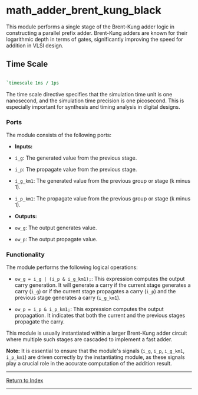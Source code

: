 # math_adder_brent_kung_black

This module performs a single stage of the Brent-Kung adder logic in constructing a parallel prefix adder. Brent-Kung adders are known for their logarithmic depth in terms of gates, significantly improving the speed for addition in VLSI design.

## Time Scale

```verilog

`timescale 1ns / 1ps

```

The time scale directive specifies that the simulation time unit is one nanosecond, and the simulation time precision is one picosecond. This is especially important for synthesis and timing analysis in digital designs.

### Ports

The module consists of the following ports:

- **Inputs:**

- `i_g`: The generated value from the previous stage.

- `i_p`: The propagate value from the previous stage.

- `i_g_km1`: The generated value from the previous group or stage (k minus 1).

- `i_p_km1`: The propagate value from the previous group or stage (k minus 1).

- **Outputs:**

- `ow_g`: The output generates value.

- `ow_p`: The output propagate value.

### Functionality

The module performs the following logical operations:

- `ow_g = i_g | (i_p & i_g_km1);`: This expression computes the output carry generation. It will generate a carry if the current stage generates a carry (`i_g`) or if the current stage propagates a carry (`i_p`) and the previous stage generates a carry (`i_g_km1`).

- `ow_p = i_p & i_p_km1;`: This expression computes the output propagation. It indicates that both the current and the previous stages propagate the carry.

This module is usually instantiated within a larger Brent-Kung adder circuit where multiple such stages are cascaded to implement a fast adder.

**Note:** It is essential to ensure that the module's signals (`i_g`, `i_p`, `i_g_km1`, `i_p_km1`) are driven correctly by the instantiating module, as these signals play a crucial role in the accurate computation of the addition result.

---

[Return to Index](index.md)

----------
